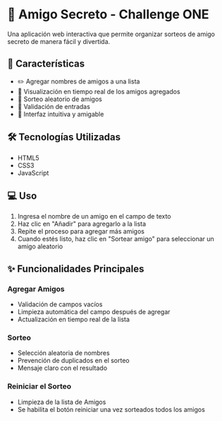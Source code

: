 # 🎁 Amigo Secreto - Challenge ONE

Una aplicación web interactiva que permite organizar sorteos de amigo secreto de manera fácil y divertida.

## 🚀 Características

- ✏️ Agregar nombres de amigos a una lista
- 📝 Visualización en tiempo real de los amigos agregados
- 🎲 Sorteo aleatorio de amigos
- 🔄 Validación de entradas
- 💫 Interfaz intuitiva y amigable

## 🛠️ Tecnologías Utilizadas

- HTML5
- CSS3
- JavaScript

## 💻 Uso

1. Ingresa el nombre de un amigo en el campo de texto
2. Haz clic en "Añadir" para agregarlo a la lista
3. Repite el proceso para agregar más amigos
4. Cuando estés listo, haz clic en "Sortear amigo" para seleccionar un amigo aleatorio

## ✨ Funcionalidades Principales

### Agregar Amigos
- Validación de campos vacíos
- Limpieza automática del campo después de agregar
- Actualización en tiempo real de la lista

### Sorteo
- Selección aleatoria de nombres
- Prevención de duplicados en el sorteo
- Mensaje claro con el resultado

### Reiniciar el Sorteo
- Limpieza de la lista de Amigos
- Se habilita el botón reiniciar una vez sorteados todos los amigos
